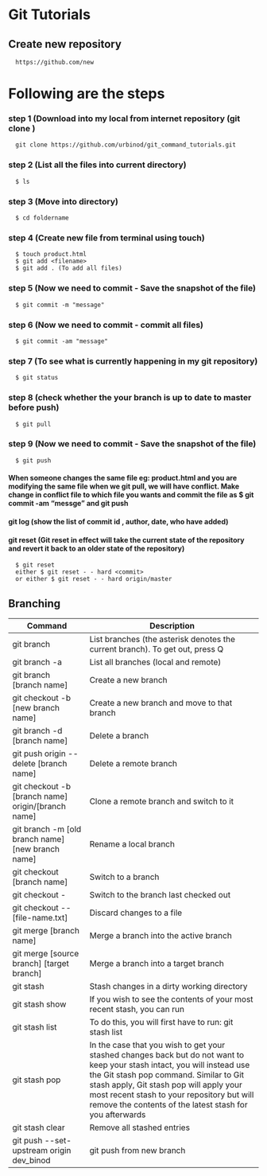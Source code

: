# Git Tutorials

## Create new repository

```http
  https://github.com/new
```

# Following are the steps

### step 1 (Download into my local from internet repository (git clone <url>)

```http
  git clone https://github.com/urbinod/git_command_tutorials.git

```

### step 2 (List all the files into current directory)

```http
  $ ls
```

### step 3 (Move into directory)

```http
  $ cd foldername
```

### step 4 (Create new file from terminal using touch)

```http
  $ touch product.html
  $ git add <filename>
  $ git add . (To add all files)
```

### step 5 (Now we need to commit - Save the snapshot of the file)

```http
  $ git commit -m "message"
```

### step 6 (Now we need to commit - commit all files)

```http
  $ git commit -am "message"
```

### step 7 (To see what is currently happening in my git repository)

```http
  $ git status
```

### step 8 (check whether the your branch is up to date to master before push)

```http
  $ git pull
```

### step 9 (Now we need to commit - Save the snapshot of the file)

```http
  $ git push
```

#### When someone changes the same file eg: product.html and you are modifying the same file when we git pull, we will have conflict. Make change in conflict file to which file you wants and commit the file as $ git commit -am “messge” and git push

#### git log (show the list of commit id , author, date, who have added)

#### git reset (Git reset in effect will take the current state of the repository and revert it back to an older state of the repository)

```http
  $ git reset
  either $ git reset - - hard <commit>
  or either $ git reset - - hard origin/master
```

## Branching

| Command                                            | Description                                                                                                                                                                                                                                                                                                              |
| -------------------------------------------------- | ------------------------------------------------------------------------------------------------------------------------------------------------------------------------------------------------------------------------------------------------------------------------------------------------------------------------ |
| git branch                                         | List branches (the asterisk denotes the current branch). To get out, press Q                                                                                                                                                                                                                                             |
| git branch -a                                      | List all branches (local and remote)                                                                                                                                                                                                                                                                                     |
| git branch [branch name]                           | Create a new branch                                                                                                                                                                                                                                                                                                      |
| git checkout -b [new branch name]                  | Create a new branch and move to that branch                                                                                                                                                                                                                                                                              |
| git branch -d [branch name]                        | Delete a branch                                                                                                                                                                                                                                                                                                          |
| git push origin --delete [branch name]             | Delete a remote branch                                                                                                                                                                                                                                                                                                   |
| git checkout -b [branch name] origin/[branch name] | Clone a remote branch and switch to it                                                                                                                                                                                                                                                                                   |
| git branch -m [old branch name] [new branch name]  | Rename a local branch                                                                                                                                                                                                                                                                                                    |
| git checkout [branch name]                         | Switch to a branch                                                                                                                                                                                                                                                                                                       |
| git checkout -                                     | Switch to the branch last checked out                                                                                                                                                                                                                                                                                    |
| git checkout -- [file-name.txt]                    | Discard changes to a file                                                                                                                                                                                                                                                                                                |
| git merge [branch name]                            | Merge a branch into the active branch                                                                                                                                                                                                                                                                                    |
| git merge [source branch] [target branch]          | Merge a branch into a target branch                                                                                                                                                                                                                                                                                      |
| git stash                                          | Stash changes in a dirty working directory                                                                                                                                                                                                                                                                               |
| git stash show                                     | If you wish to see the contents of your most recent stash, you can run                                                                                                                                                                                                                                                   |
| git stash list                                     | To do this, you will first have to run: git stash list                                                                                                                                                                                                                                                                   |
| git stash pop                                      | In the case that you wish to get your stashed changes back but do not want to keep your stash intact, you will instead use the Git stash pop command. Similar to Git stash apply, Git stash pop will apply your most recent stash to your repository but will remove the contents of the latest stash for you afterwards |
| git stash clear                                    | Remove all stashed entries                                                                                                                                                                                                                                                                                               |
| git push --set-upstream origin dev_binod           | git push from new branch                                                                                                                                                                                                                                                                                                 |
